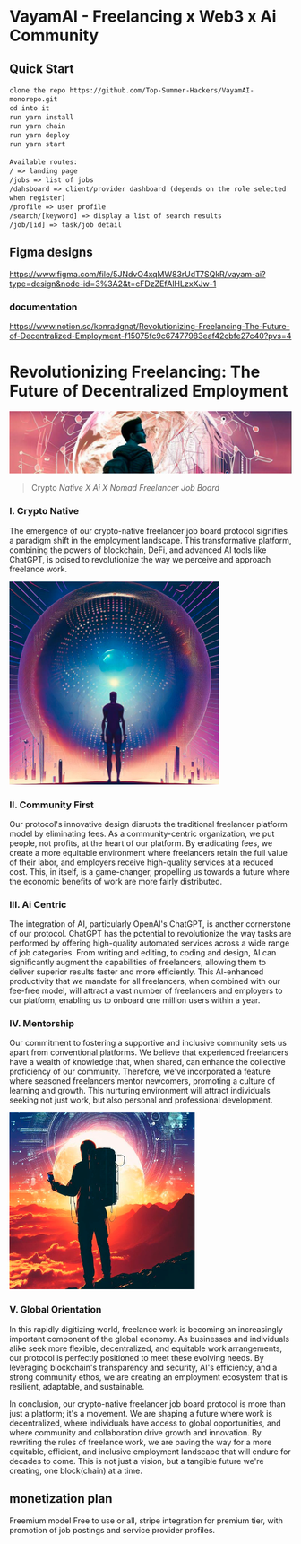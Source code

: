 # VayamAI - Freelancing x Web3 x Ai Community

## Quick Start
```
clone the repo https://github.com/Top-Summer-Hackers/VayamAI-monorepo.git
cd into it
run yarn install
run yarn chain
run yarn deploy
run yarn start

Available routes:
/ => landing page
/jobs => list of jobs
/dahsboard => client/provider dashboard (depends on the role selected when register)
/profile => user profile
/search/[keyword] => display a list of search results
/job/[id] => task/job detail
```

## Figma designs
https://www.figma.com/file/5JNdvO4xqMW83rUdT7SQkR/vayam-ai?type=design&node-id=3%3A2&t=cFDzZEfAlHLzxXJw-1


### documentation

https://www.notion.so/konradgnat/Revolutionizing-Freelancing-The-Future-of-Decentralized-Employment-f15075fc9c67477983eaf42cbfe27c40?pvs=4

# Revolutionizing Freelancing: The Future of Decentralized Employment


![nomad-graphic-3.jpeg](./assets/nomad-graphic-3.png)


> Crypto *Native X Ai X Nomad Freelancer Job Board*
> 

### I. Crypto Native

The emergence of our crypto-native freelancer job board protocol signifies a paradigm shift in the employment landscape. This transformative platform, combining the powers of blockchain, DeFi, and advanced AI tools like ChatGPT, is poised to revolutionize the way we perceive and approach freelance work.

![nomad-graphic-2.jpeg](./assets/nomad-graphic-2.png)

### II. Community First

Our protocol's innovative design disrupts the traditional freelancer platform model by eliminating fees. As a community-centric organization, we put people, not profits, at the heart of our platform. By eradicating fees, we create a more equitable environment where freelancers retain the full value of their labor, and employers receive high-quality services at a reduced cost. This, in itself, is a game-changer, propelling us towards a future where the economic benefits of work are more fairly distributed.

### III. Ai Centric

The integration of AI, particularly OpenAI's ChatGPT, is another cornerstone of our protocol. ChatGPT has the potential to revolutionize the way tasks are performed by offering high-quality automated services across a wide range of job categories. From writing and editing, to coding and design, AI can significantly augment the capabilities of freelancers, allowing them to deliver superior results faster and more efficiently. This AI-enhanced productivity that we mandate for all freelancers, when combined with our fee-free model, will attract a vast number of freelancers and employers to our platform, enabling us to onboard one million users within a year.

### IV. Mentorship

Our commitment to fostering a supportive and inclusive community sets us apart from conventional platforms. We believe that experienced freelancers have a wealth of knowledge that, when shared, can enhance the collective proficiency of our community. Therefore, we've incorporated a feature where seasoned freelancers mentor newcomers, promoting a culture of learning and growth. This nurturing environment will attract individuals seeking not just work, but also personal and professional development.

![nomad-graphic.jpeg](./assets/nomad-graphic.png)

### V. Global Orientation

In this rapidly digitizing world, freelance work is becoming an increasingly important component of the global economy. As businesses and individuals alike seek more flexible, decentralized, and equitable work arrangements, our protocol is perfectly positioned to meet these evolving needs. By leveraging blockchain's transparency and security, AI's efficiency, and a strong community ethos, we are creating an employment ecosystem that is resilient, adaptable, and sustainable.

In conclusion, our crypto-native freelancer job board protocol is more than just a platform; it's a movement. We are shaping a future where work is decentralized, where individuals have access to global opportunities, and where community and collaboration drive growth and innovation. By rewriting the rules of freelance work, we are paving the way for a more equitable, efficient, and inclusive employment landscape that will endure for decades to come. This is not just a vision, but a tangible future we're creating, one block(chain) at a time.

## monetization plan

Freemium model
Free to use or all, stripe integration for premium tier, with promotion of job postings and service provider profiles.
